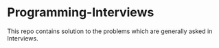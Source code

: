 # Programming-Interviews
This repo contains solution to the problems which are generally asked in Interviews.
